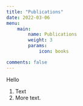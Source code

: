 ```yaml
---
title: "Publications"
date: 2022-03-06
menu: 
    main:
        name: Publications
        weight: 3
        params: 
            icon: books

comments: false
---
```


Hello

1. Text
2. More text.

